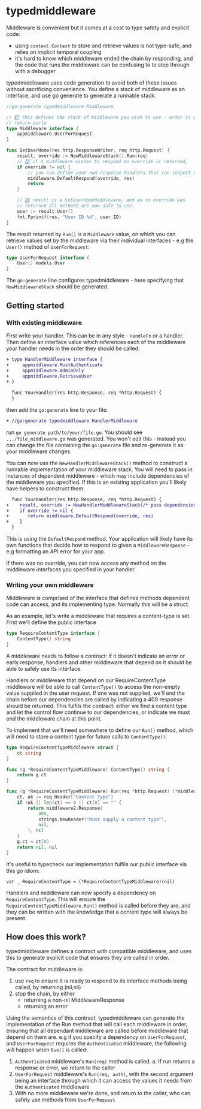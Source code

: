 # typedmiddleware

Middleware is convenient but it comes at a cost to type safety and explicit code:
- using `context.Context` to store and retrieve values is not type-safe, and relies on implicit temporal coupling
- it's hard to know which middleware ended the chain by responding, and the code that runs the middleware can be confusing to to step through with a debugger

typedmiddleware uses code generation to avoid both of these issues without sacrificing convenience. You define a stack of middleware as an interface, and use go generate to generate a runnable stack.


```go
//go:generate typedmiddleware Middleware

// 1️⃣ this defines the stack of middleware you wish to use - order is significant, as middleware can
// return early
type Middleware interface {
	appmiddleware.UserForRequest
}

func GetUserHome(res http.ResponseWriter, req http.Request) {
	result, override := NewMiddlewareStack().Run(req)
	// 2️⃣ if a middleware wishes to respond an override is returned,
	if override != nil {
		// you can define your own response handlers that can inspect the response struct
		middleware.DefaultRespond(override, res)
		return
	}

	// 3️⃣ result is a GetUserHomeMiddleware, and as no override was 
	// returned all methods are now safe to use.
	user := result.User()
	fmt.Fprintf(res, "User ID %d", user.ID)
}
```
The result returned by `Run()` is a `Middleware` value, on which you can retrieve values set by the middleware via their individual interfaces - e.g the `User()` method of `UserForRequest`:

```go
type UserForRequest interface {
    User() models.User
}
```

The `go:generate` line configures typedmiddleware - here specifying that `NewMiddlewareStack` should be generated.

## Getting started

### With existing middleware

First write your handler. This can be in any style - `HandleFn` or a handler. Then define an interface value which references each of the middleware your handler needs in the order they should be called:

```diff
+ type HandlerMiddleware interface {
+     appmiddleware.MustAuthenticate
+     appmiddleware.AdminOnly
+     appmiddleware.RetrieveUser
+ }
  
  func YourHandler(res http.Response, req *http.Request) {
  }
```

then add the `go:generate` line to your file:

```diff
+ //go:generate typedmiddleware HandlerMiddleware
```

run `go generate path/to/your/file.go`. You should see `.../file_middleware.go` was generated. You won't edit this - instead you can change the file containing the `go:generate` file and re-generate it as your middleware changes.

You can now use the `NewHandlerMiddlewareStack()` method to construct a runnable implementation of your middleware stack. You will need to pass in instances of dependent middleware - which may include dependencies of the middleware you specified. If this is an existing application you'll likely have helpers to construct them.

```diff
  func YourHandler(res http.Response, req *http.Request) {
+    result, override := NewHandlerMiddlewareStack(/* pass dependencies */).Run(req)
+    if override != nil {
+       return middleware.DefaultRespond(override, res)
+    }
  }
```

This is using the `DefaultRespond` method. Your application will likely have its own functions that decide how to respond to given a `MiddlewareResponse` - e.g formatting an API error for your app.

If there was no override, you can now access any method on the middleware interfaces you specified in your handler.

### Writing your own middleware


Middleware is comprised of the interface that defines methods dependent code can access, and its implementing type. Normally this will be a struct.

As an example, let's write a middleware that requires a content-type is set. First we'll define the public interface

```go
type RequireContentType interface {
	ContentType() string
}
```

A middleware needs to follow a contract: if it doesn't indicate an error or early response, handlers and other middleware that depend on it should be able to safely use its interface.

Handlers or middleware that depend on our RequireContentType middleware will be able to call `ContentType()` to access the non-empty value supplied in the user request. If one was not supplied, we'll end the chain before our dependencies are called by indicating a 400 response should be returned. This fulfils the contract: either we find a content type and let the control flow continue to our dependencies, or indicate we must end the middleware chain at this point.

To implement that we'll need somewhere to define our `Run()` method, which will need to store a content type for future calls to `ContentType()`:

```go
type RequireContentTypeMiddleware struct {
	ct string
}

func (g *RequireContentTypeMiddleware) ContentType() string {
	return g.ct
}

func (g *RequireContentTypeMiddleware) Run(req *http.Request) (*middleware2.MiddlewareResponse, error) {
	ct, ok := req.Header["Content-Type"]
	if !ok || len(ct) == 0 || ct[0] == "" {
		return middleware2.Response(
			400,
			strings.NewReader("Must supply a content type"),
			nil,
		), nil
	}
	g.ct = ct[0]
	return nil, nil
}
```

It's useful to typecheck our implementation fulfils our public interface via this go idiom:

```
var _ RequireContentType = (*RequireContentTypeMiddleware)(nil)
```

Handlers and middleware can now specify a dependency on `RequireContentType`. This will ensure the `RequireContentTypeMiddleware.Run()` method is called before they are, and they can be written with the knowledge that a content type will always be present.

## How does this work?

typedmiddleware defines a contract with compatible middleware, and uses this to generate explicit code that ensures they are called in order.

The contract for middleware is:
1. use `req` to ensure it is ready to respond to its interface methods being called, by returning (nil,nil)
2. stop the chain, by either
    - returning a non-nil MiddlewareResponse
    - returning an error
    
Using the semantics of this contract, typedmiddleware can generate the implementation of the Run method that will call each middleware in order, ensuring that all dependant middleware are called before middleware that depend on them are. e.g if you specify a dependency on `UserForRequest`, and `UserForRequest` requires the `Authenticated` middleware, the following will happen when `Run()` is called:

1. `Authenticated` middleware's `Run(req)` method is called. 
    a. If run returns a response or error, we return to the caller
2. `UserForRequest` middleware's `Run(req, auth)`, with the second argument being an interface through which it can access the values it needs from the `Authenticated` middleware
3. With no more middleware we're done, and return to the caller, who can safely use methods from `UserForRequest`


